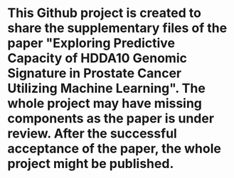 # This Github project is created to share the supplementary files of the paper "Exploring Predictive Capacity of HDDA10 Genomic Signature in Prostate Cancer Utilizing Machine Learning". The whole project may have missing components as the paper is under review. After the successful acceptance of the paper, the whole project might be published. 
